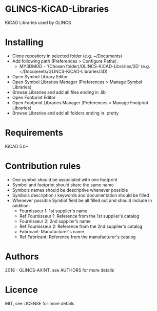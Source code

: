 # GLINCS-KiCAD-Libraries
KiCAD Libraries used by GLINCS

# Installing
- Clone repository in selected folder (e.g. ~/Documents)
- Add following path (Preferences > Configure Paths):
  - MY3DMOD - '(Chosen folder)/GLINCS-KiCAD-Libraries/3D' (e.g. ~/Documents/GLINCS-KiCAD-Libraries/3D)
- Open Symbol Library Editor
- Open Symbol Libraries Manager (Preferences > Manage Symbol Libraries)
- Browse Libraries and add all files ending in .lib
- Open Footprint Editor
- Open Footprint Libraries Manager (Preferences > Manage Footprint Libraries)
- Browse Libraries and add all folders ending in .pretty

# Requirements
KiCAD 5.0+

# Contribution rules
- One symbol should be associated with one footprint
- Symbol and footprint should share the same name
- Symbols names should be descriptive whenever possible
- Symbols description / keywords and documentation should be filled
- Whenever possible Symbol field be all filled out and should include in addition:
  - Fournisseur 1: 1st supplier's name
  - Ref Fournisseur 1: Reference from the 1st supplier's catalog
  - Fournisseur 2: 2nd supplier's name
  - Ref Fournisseur 2: Reference from the 2nd supplier's catalog
  - Fabricant: Manufacturer's name
  - Ref Fabricant: Reference from the manufacturer's catalog

# Authors
2018 - GLINCS-AXINT, see AUTHORS for more details

# Licence
MIT, see LICENSE for more details

